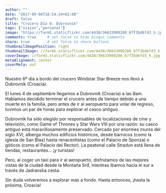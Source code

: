 ```yaml
---
author: ""
date: "2017-09-04T18:54:24+02:00"
draft: false
title: "Crucero Día 6: Dubrovnik"
tags: ["viajes","personal"]
image: "https://farm5.staticflickr.com/4430/36633909280_67f3bd6fd3_h.jpg"
comments: true     # set false to hide Disqus comments
share: true        # set false to share buttons
thumbnailImagePosition: right
thumbnailImage: //farm5.staticflickr.com/4430/36633909280_67f3bd6fd3_h.jpg
coverImage: //farm5.staticflickr.com/4430/36633909280_67f3bd6fd3_h.jpg
metaAlignment: center
coverMeta: out
---
```


Nuestro 6º día a bordo del crucero Windstar Star Breeze nos llevó a Dubrovnik (Croacia).

<!--more-->

El lunes 4 de septiembre llegamos a Dubrovnik (Croacia) a las 8am. Habíamos decidido terminar el crucero antes de tiempo debido a una muerte en la familia, pero antes de ir al aeropuerto para volar de regreso, tuvimos un par de horas para explorar el casco antiguo.

Dubrovnik ha sido elegido por responsables de localizaciones de cine y televisión, como Game of Thrones y Star Wars VIII por una razón: su casco antiguo está maravillosamente preservado. Cercado por enormes muros del siglo XVI, alberga muchos edificios históricos, desde barrocos (como la iglesia de San Blas) hasta renacentistas (como el Palacio de Sponza) o góticos (como el Palacio del Rector). La peatonal calle Stradun está llena de tiendas, restaurantes... ¡y turistas!

Pero, al coger un taxi para ir al aeropuerto, disfrutamos de las mejores vistas de la ciudad desde la Montaña Srđ, mientras íbamos hacia el sur a través de Jadranska cesta.

Sin duda volveremos a explorar más a fondo. Hasta entonces, ¡hasta la próxima, Croacia!

<div id="flickrembed"></div><div style="position:absolute; top:-70px; display:block; text-align:center; z-index:-1;"></div><script src='https://flickrembed.com/embed_v2.js.php?source=flickr&layout=responsive&input=www.flickr.com/photos/jcortell/albums/72157686234005343&sort=5&by=album&theme=default&scale=fill&limit=100&skin=default&autoplay=true'></script>
